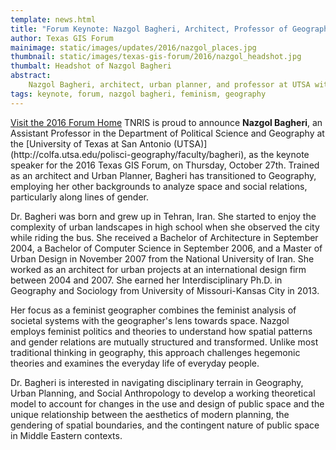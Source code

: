 ```yaml
---
template: news.html
title: "Forum Keynote: Nazgol Bagheri, Architect, Professor of Geography at UTSA"
author: Texas GIS Forum
mainimage: static/images/updates/2016/nazgol_places.jpg
thumbnail: static/images/texas-gis-forum/2016/nazgol_headshot.jpg
thumbalt: Headshot of Nazgol Bagheri
abstract:
    Nazgol Bagheri, architect, urban planner, and professor at UTSA with a focus on feminist geography, will keynote the second day of the 2016 Texas GIS Forum.
tags: keynote, forum, nazgol bagheri, feminism, geography
---
```

<p class="lead"><a class="btn btn-lg btn-success pull-right" href="{{m.link('texas-gis-forum/2016/index')}}">Visit the 2016 Forum Home</a> TNRIS is proud to announce <strong>Nazgol Bagheri</strong>, an Assistant Professor in the Department of Political Science and Geography at the [University of Texas at San Antonio (UTSA)](http://colfa.utsa.edu/polisci-geography/faculty/bagheri), as the keynote speaker for the 2016 Texas GIS Forum, on Thursday, October 27th. Trained as an architect and Urban Planner, Bagheri has transitioned to Geography, employing her other backgrounds to analyze space and social relations, particularly along lines of gender.</p>

Dr. Bagheri was born and grew up in Tehran, Iran. She started to enjoy the complexity of urban landscapes in high school when she observed the city while riding the bus. She received a Bachelor of Architecture in September 2004, a Bachelor of Computer Science in September 2006, and a Master of Urban Design in November 2007 from the National University of Iran. She worked as an architect for urban projects at an international design firm between 2004 and 2007. She earned her Interdisciplinary Ph.D. in Geography and Sociology from University of Missouri-Kansas City in 2013.

Her focus as a feminist geographer combines the feminist analysis of societal systems with the geographer's lens towards space. Nazgol employs feminist politics and theories to understand how spatial patterns and gender relations are mutually structured and transformed. Unlike most traditional thinking in geography, this approach challenges hegemonic theories and examines the everyday life of everyday people.

Dr. Bagheri is interested in navigating disciplinary terrain in Geography, Urban Planning, and Social Anthropology to develop a working theoretical model to account for changes in the use and design of public space and the unique relationship between the aesthetics of modern planning, the gendering of spatial boundaries, and the contingent nature of public space in Middle Eastern contexts.


